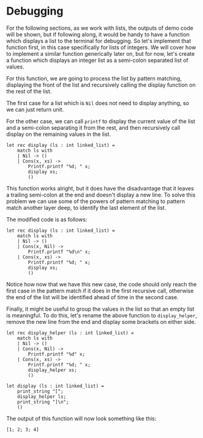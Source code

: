 # Debugging

For the following sections, as we work with lists, the outputs of demo code will be shown, but if following along, it would be handy to have a function which displays a list to the terminal for debugging. So let's implement that function first, in this case specifically for lists of integers. We will cover how to implement a similar function generically later on, but for now, let's create a function which displays an integer list as a semi-colon separated list of values.

For this function, we are going to process the list by pattern matching, displaying the front of the list and recursively calling the display function on the rest of the list.

The first case for a list which is `Nil` does not need to display anything, so we can just return unit.

For the other case, we can call `printf` to display the current value of the list and a semi-colon separating it from the rest, and then recursively call display on the remaining values in the list.

```
let rec display (ls : int linked_list) =
    match ls with
    | Nil -> ()
    | Cons(x, xs) ->
        Printf.printf "%d; " x;
        display xs;
        ()
```

This function works alright, but it does have the disadvantage that it leaves a trailing semi-colon at the end and doesn't display a new line. To solve this problem we can use some of the powers of pattern matching to pattern match another layer deep, to identify the last element of the list.

The modified code is as follows:

```
let rec display (ls : int linked_list) =
    match ls with
    | Nil -> ()
    | Cons(x, Nil) ->
        Printf.printf "%d\n" x;
    | Cons(x, xs) ->
        Printf.printf "%d; " x;
        display xs;
        ()
```

Notice how now that we have this new case, the code should only reach the first case in the pattern match if it does in the first recursive call, otherwise the end of the list will be identified ahead of time in the second case.

Finally, it might be useful to group the values in the list so that an empty list is meaningful. To do this, let's rename the above function to `display_helper`, remove the new line from the end and display some brackets on either side.

```
let rec display_helper (ls : int linked_list) =
    match ls with
    | Nil -> ()
    | Cons(x, Nil) ->
        Printf.printf "%d" x;
    | Cons(x, xs) ->
        Printf.printf "%d; " x;
        display_helper xs;
        ()

let display (ls : int linked_list) =
    print_string "[";
    display_helper ls;
    print_string "]\n";
    ()
```

The output of this function will now look something like this:

```
[1; 2; 3; 4]
```
